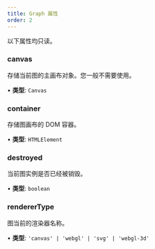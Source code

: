 ```yaml
---
title: Graph 属性
order: 2
---
```


以下属性均只读。

### canvas

存储当前图的主画布对象。您一般不需要使用。

• **类型**: `Canvas`

### container

存储图画布的 DOM 容器。

• **类型**: `HTMLElement`

### destroyed

当前图实例是否已经被销毁。

• **类型**: `boolean`

### rendererType

图当前的渲染器名称。

• **类型**: `'canvas' | 'webgl' | 'svg' | 'webgl-3d'`
